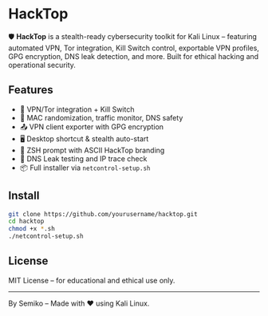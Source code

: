 # HackTop

🛡️ **HackTop** is a stealth-ready cybersecurity toolkit for Kali Linux – featuring automated VPN, Tor integration, Kill Switch control, exportable VPN profiles, GPG encryption, DNS leak detection, and more. Built for ethical hacking and operational security.

## Features

- 🔐 VPN/Tor integration + Kill Switch
- 🧱 MAC randomization, traffic monitor, DNS safety
- 📤 VPN client exporter with GPG encryption
- 🖥️ Desktop shortcut & stealth auto-start
- 🎨 ZSH prompt with ASCII HackTop branding
- 🧪 DNS Leak testing and IP trace check
- 📦 Full installer via `netcontrol-setup.sh`

## Install

```bash
git clone https://github.com/yourusername/hacktop.git
cd hacktop
chmod +x *.sh
./netcontrol-setup.sh
```

## License
MIT License – for educational and ethical use only.

---

By Semiko – Made with ❤️ using Kali Linux.
